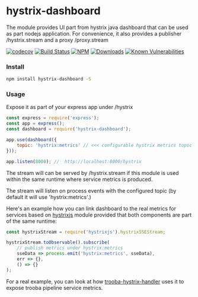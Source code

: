 hystrix-dashboard
=================

The module provides UI part from hystrix java dashboard that can be used as part nodejs application.
For convenience, it also provides a publisher /hystrix.stream and a proxy /proxy.stream

[![codecov](https://codecov.io/gh/dimichgh/hystrix-dashboard/branch/master/graph/badge.svg)](https://codecov.io/gh/dimichgh/hystrix-dashboard)
[![Build Status](https://travis-ci.org/dimichgh/hystrix-dashboard.svg?branch=master)](https://travis-ci.org/dimichgh/hystrix-dashboard) [![NPM](https://img.shields.io/npm/v/hystrix-dashboard.svg)](https://www.npmjs.com/package/hystrix-dashboard)
[![Downloads](https://img.shields.io/npm/dm/hystrix-dashboard.svg)](http://npm-stat.com/charts.html?package=hystrix-dashboard)
[![Known Vulnerabilities](https://snyk.io/test/github/dimichgh/hystrix-dashboard/badge.svg)](https://snyk.io/test/github/dimichgh/hystrix-dashboard)


### Install

```bash
npm install hystrix-dashboard -S
```

### Usage

Expose it as part of your express app under /hystrix

```js
const express = require('express');
const app = express();
const dashboard = require('hystrix-dashboard');

app.use(dashboard({
    topic: 'hystrix:metrics' // <<< configurable hystrix metrics topic
}));

app.listen(8000); //  http://localhost:8000/hystrix
```

The stream will can be served by /hystrix.stream if this module is used within the same runtime where service metrics is produced.

The stream will listen on process events with the configured topic (by default it will use 'hystrix:metrics'.)

Here's an example how you can link dashboard to the real metrics for services based on [hystrixjs](https://www.npmjs.com/package/hystrixjs) module provided that both components are part of the same runtime:

```js
const hystrixStream = require('hystrixjs').hystrixSSEStream;

hystrixStream.toObservable().subscribe(
    // publish metrics under hystrix:metrics
    sseData => process.emit('hystrix:metrics', sseData),
    err => {},
    () => {}
);
```

For a real example, you can look at how [trooba-hystrix-handler](https://github.com/trooba/trooba-hystrix-handler) uses it to expose trooba pipeline service metrics.
